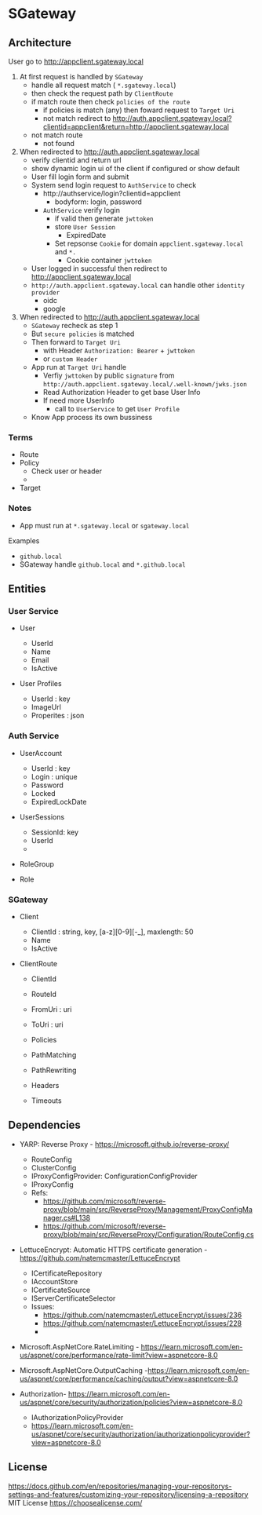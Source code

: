 # SGateway

## Architecture
User go to http://appclient.sgateway.local
1. At first  request is handled by `SGateway` 
	- handle all request match ( `*.sgateway.local`)
	- then check the request path by `ClientRoute`
	- if match route then check `policies of the route`
		- if policies is match (any)
			then foward request to `Target Uri`
		- not match
			redirect to http://auth.appclient.sgateway.local?clientid=appclient&return=http://appclient.sgateway.local
	- not match route
		- not found
2. When redirected to  http://auth.appclient.sgateway.local
	- verify clientid and return url
	- show dynamic login ui of the client if configured or show default
	- User fill login form and submit
	- System send login request to `AuthService` to check
		- http://authservice/login?clientid=appclient
			- bodyform: login, password
		- `AuthService` verify login
			- if valid then generate `jwttoken`
			- store `User Session`
				- ExpiredDate	 
			- Set repsonse `Cookie` for domain `appclient.sgateway.local` and `*.`
				- Cookie container `jwttoken`
	- User logged in successful then redirect to  http://appclient.sgateway.local
	- `http://auth.appclient.sgateway.local` can handle other `identity provider`
		- oidc
		- google
3. When redirected to http://auth.appclient.sgateway.local
	- `SGateway` recheck as step 1
	- But `secure policies` is matched
	- Then forward to  `Target Uri`
		- with Header `Authorization: Bearer` + `jwttoken`
		- or `custom Header` 
	- App run at `Target Uri` handle
		- Verfiy `jwttoken` by public `signature` from `http://auth.appclient.sgateway.local/.well-known/jwks.json`
		- Read Authorization Header to get base User Info
		- If need more UserInfo 
			-  call to `UserService` to get `User Profile`
	- Know App process its own bussiness

### Terms
- Route
- Policy
	- Check user or header
	- 
- Target


### Notes
- App must run at `*.sgateway.local` or `sgateway.local`

Examples
- `github.local`
- SGateway handle `github.local` and `*.github.local`

## Entities

### User Service
- User
	- UserId
	- Name
	- Email
	- IsActive

- User Profiles
	- UserId : key
	- ImageUrl
	- Properites : json

### Auth Service

- UserAccount
	- UserId : key
	- Login : unique
	- Password
	- Locked
	- ExpiredLockDate

- UserSessions
	- SessionId: key
	- UserId
	- 

- RoleGroup

- Role

### SGateway
- Client
	- ClientId : string, key, [a-z][0-9][-_], maxlength: 50
	- Name
	- IsActive
	
- ClientRoute
	- ClientId
	- RouteId
	- FromUri : uri
	- ToUri : uri
	- Policies
	
	- PathMatching
	- PathRewriting
	- Headers
	- Timeouts


## Dependencies
- YARP: Reverse Proxy - https://microsoft.github.io/reverse-proxy/
	- RouteConfig
	- ClusterConfig
	- IProxyConfigProvider: ConfigurationConfigProvider  
	- IProxyConfig
	- Refs:
		- https://github.com/microsoft/reverse-proxy/blob/main/src/ReverseProxy/Management/ProxyConfigManager.cs#L138
		- https://github.com/microsoft/reverse-proxy/blob/main/src/ReverseProxy/Configuration/RouteConfig.cs
- LettuceEncrypt: Automatic HTTPS certificate generation - https://github.com/natemcmaster/LettuceEncrypt
	- ICertificateRepository
	- IAccountStore
	- ICertificateSource 
	- IServerCertificateSelector
	- Issues:
		- https://github.com/natemcmaster/LettuceEncrypt/issues/236
		- https://github.com/natemcmaster/LettuceEncrypt/issues/228
		- 
- Microsoft.AspNetCore.RateLimiting - https://learn.microsoft.com/en-us/aspnet/core/performance/rate-limit?view=aspnetcore-8.0
- Microsoft.AspNetCore.OutputCaching -https://learn.microsoft.com/en-us/aspnet/core/performance/caching/output?view=aspnetcore-8.0

- Authorization- https://learn.microsoft.com/en-us/aspnet/core/security/authorization/policies?view=aspnetcore-8.0
	- IAuthorizationPolicyProvider
	- https://learn.microsoft.com/en-us/aspnet/core/security/authorization/iauthorizationpolicyprovider?view=aspnetcore-8.0
## License
https://docs.github.com/en/repositories/managing-your-repositorys-settings-and-features/customizing-your-repository/licensing-a-repository
MIT License
https://choosealicense.com/
